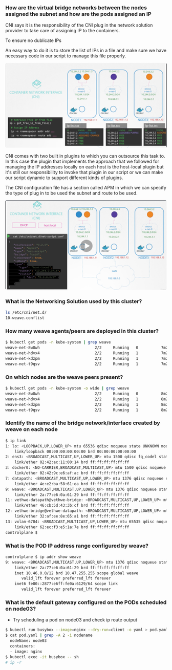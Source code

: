 
### How are the virtual bridge networks between the nodes assigned the subnet and how are the pods assigned an IP

CNI says it is the responsibility of the CNI plug in the network solution provider to take care of assigning IP to the containers.

To ensure no dublicate IPs 

An easy way to do it is to store the list of IPs in a file and make sure we have necessary code in
our script to manage this file properly.

![](.Readme_images/no-dublicate-ips-management.png)


CNI comes with two built in plugins to which you can outsource this task
to. In this case the plugin that implements the approach that we followed for managing the IP addresses
locally on each host is the host-local plugin but it's still our responsibility to invoke that plugin
in our script or we can make our script dynamic to support different kinds of plugins.


The CNI configuration file has a section called APM in which we can specify the type of plug in to be
used the subnet and route to be used.

![](.Readme_images/net-script-conf.png)



### What is the Networking Solution used by this cluster?
    
```bash
ls /etc/cni/net.d/
10-weave.conflist
```

### How many weave agents/peers are deployed in this cluster?
    
```bash
$ kubectl get pods -n kube-system | grep weave
weave-net-8w8wh                        2/2     Running   0          7m28s
weave-net-hdvx4                        2/2     Running   1          7m28s
weave-net-kdzpm                        2/2     Running   1          7m28s
weave-net-t9qsv                        2/2     Running   1          7m28s
```

### On which nodes are the weave peers present?
    
```bash
$ kubectl get pods -n kube-system -o wide | grep weave
weave-net-8w8wh                        2/2     Running   0          8m27s   172.17.0.20   controlplane   <none>           <none>
weave-net-hdvx4                        2/2     Running   1          8m27s   172.17.0.45   node02         <none>           <none>
weave-net-kdzpm                        2/2     Running   1          8m27s   172.17.0.46   node03         <none>           <none>
weave-net-t9qsv                        2/2     Running   1          8m27s   172.17.0.43   node01         <none>           <none>
```


### Identify the name of the bridge network/interface created by weave on each node

```bash
$ ip link
1: lo: <LOOPBACK,UP,LOWER_UP> mtu 65536 qdisc noqueue state UNKNOWN mode DEFAULT group default qlen 1000
    link/loopback 00:00:00:00:00:00 brd 00:00:00:00:00:00
2: ens3: <BROADCAST,MULTICAST,UP,LOWER_UP> mtu 1500 qdisc fq_codel state UP mode DEFAULT group default qlen 1000
    link/ether 02:42:ac:11:00:14 brd ff:ff:ff:ff:ff:ff
3: docker0: <NO-CARRIER,BROADCAST,MULTICAST,UP> mtu 1500 qdisc noqueue state DOWN mode DEFAULT group default 
    link/ether 02:42:9c:e6:af:ac brd ff:ff:ff:ff:ff:ff
7: datapath: <BROADCAST,MULTICAST,UP,LOWER_UP> mtu 1376 qdisc noqueue state UNKNOWN mode DEFAULT group default qlen 1000
    link/ether 4e:e2:ba:58:61:ea brd ff:ff:ff:ff:ff:ff
9: weave: <BROADCAST,MULTICAST,UP,LOWER_UP> mtu 1376 qdisc noqueue state UP mode DEFAULT group default qlen 1000
    link/ether 2a:77:e6:0a:61:29 brd ff:ff:ff:ff:ff:ff
11: vethwe-datapath@vethwe-bridge: <BROADCAST,MULTICAST,UP,LOWER_UP> mtu 1376 qdisc noqueue master datapath state UP mode DEFAULT group default 
    link/ether 46:cb:5d:43:3b:cf brd ff:ff:ff:ff:ff:ff
12: vethwe-bridge@vethwe-datapath: <BROADCAST,MULTICAST,UP,LOWER_UP> mtu 1376 qdisc noqueue master weave state UP mode DEFAULT group default 
    link/ether 32:af:ee:8e:65:a1 brd ff:ff:ff:ff:ff:ff
13: vxlan-6784: <BROADCAST,MULTICAST,UP,LOWER_UP> mtu 65535 qdisc noqueue master datapath state UNKNOWN mode DEFAULT group default qlen 1000
    link/ether 62:ec:f3:e5:1a:7e brd ff:ff:ff:ff:ff:ff
controlplane $ 
```


### What is the POD IP address range configured by weave?
    
```bash
controlplane $ ip addr show weave
9: weave: <BROADCAST,MULTICAST,UP,LOWER_UP> mtu 1376 qdisc noqueue state UP group default qlen 1000
    link/ether 2a:77:e6:0a:61:29 brd ff:ff:ff:ff:ff:ff
    inet 10.46.0.0/12 brd 10.47.255.255 scope global weave
       valid_lft forever preferred_lft forever
    inet6 fe80::2877:e6ff:fe0a:6129/64 scope link 
       valid_lft forever preferred_lft forever
```


### What is the default gateway configured on the PODs scheduled on node03?

- Try scheduling a pod on node03 and check ip route output    

```bash
$ kubectl run busybox --image=nginx --dry-run=client -o yaml > pod.yaml
$ cat pod.yaml | grep -A 2 -i nodename
  nodeName: node03
  containers:
  - image: nginx
$ kubectl exec -it busybox -- sh
# ip -r
```